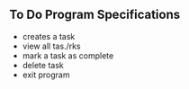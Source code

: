 To Do Program Specifications
- 
- creates a task
- view all tas./rks
- mark a task as complete
- delete task
- exit program